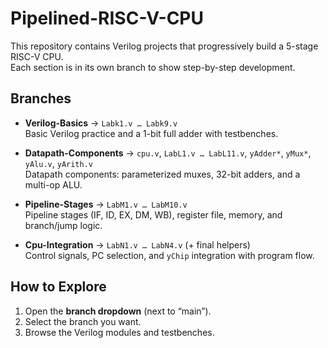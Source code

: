# Pipelined-RISC-V-CPU
This repository contains Verilog projects that progressively build a 5-stage RISC-V CPU.  
Each section is in its own branch to show step-by-step development.

## Branches

- **Verilog-Basics** → `Labk1.v … Labk9.v`  
  Basic Verilog practice and a 1-bit full adder with testbenches.  

- **Datapath-Components** → `cpu.v`, `LabL1.v … LabL11.v`, `yAdder*`, `yMux*`, `yAlu.v`, `yArith.v`  
  Datapath components: parameterized muxes, 32-bit adders, and a multi-op ALU.  

- **Pipeline-Stages** → `LabM1.v … LabM10.v`  
  Pipeline stages (IF, ID, EX, DM, WB), register file, memory, and branch/jump logic.  

- **Cpu-Integration** → `LabN1.v … LabN4.v` (+ final helpers)  
  Control signals, PC selection, and `yChip` integration with program flow.  

## How to Explore
1. Open the **branch dropdown** (next to “main”).  
2. Select the branch you want.  
3. Browse the Verilog modules and testbenches.
